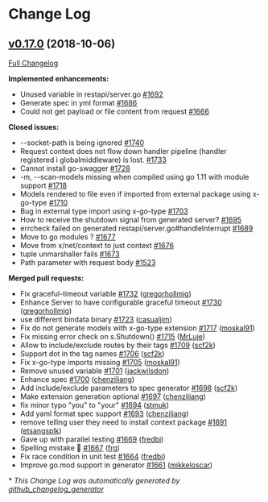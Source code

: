 # Change Log

## [v0.17.0](https://github.com/ssfilatov/go-swagger/tree/v0.17.0) (2018-10-06)
[Full Changelog](https://github.com/ssfilatov/go-swagger/compare/0.16.0...v0.17.0)

**Implemented enhancements:**

- Unused variable in restapi/server.go [\#1692](https://github.com/ssfilatov/go-swagger/issues/1692)
- Generate spec in yml format [\#1686](https://github.com/ssfilatov/go-swagger/issues/1686)
- Could not get payload or file content from request [\#1666](https://github.com/ssfilatov/go-swagger/issues/1666)

**Closed issues:**

- --socket-path is being ignored [\#1740](https://github.com/ssfilatov/go-swagger/issues/1740)
- Request context does not flow down handler pipeline \(handler registered i globalmiddleware\) is lost. [\#1733](https://github.com/ssfilatov/go-swagger/issues/1733)
- Cannot install go-swagger [\#1728](https://github.com/ssfilatov/go-swagger/issues/1728)
- -m, --scan-models missing when compiled using go 1.11 with module support [\#1718](https://github.com/ssfilatov/go-swagger/issues/1718)
- Models rendered to file even if imported from external package using x-go-type [\#1710](https://github.com/ssfilatov/go-swagger/issues/1710)
- Bug in external type import using x-go-type [\#1703](https://github.com/ssfilatov/go-swagger/issues/1703)
- How to receive the shutdown signal from generated server? [\#1695](https://github.com/ssfilatov/go-swagger/issues/1695)
- errcheck failed on generated restapi/server.go\#handleInterrupt [\#1689](https://github.com/ssfilatov/go-swagger/issues/1689)
- Move to go modules ? [\#1677](https://github.com/ssfilatov/go-swagger/issues/1677)
- Move from x/net/context to just context [\#1676](https://github.com/ssfilatov/go-swagger/issues/1676)
- tuple unmarshaller fails [\#1673](https://github.com/ssfilatov/go-swagger/issues/1673)
- Path parameter with request body [\#1523](https://github.com/ssfilatov/go-swagger/issues/1523)

**Merged pull requests:**

- Fix graceful-timeout variable [\#1732](https://github.com/ssfilatov/go-swagger/pull/1732) ([gregorhollmig](https://github.com/gregorhollmig))
- Enhance Server to have configurable graceful timeout [\#1730](https://github.com/ssfilatov/go-swagger/pull/1730) ([gregorhollmig](https://github.com/gregorhollmig))
- use different bindata binary [\#1723](https://github.com/ssfilatov/go-swagger/pull/1723) ([casualjim](https://github.com/casualjim))
- Fix do not generate models with x-go-type extension [\#1717](https://github.com/ssfilatov/go-swagger/pull/1717) ([moskal91](https://github.com/moskal91))
- Fix missing error check on s.Shutdown\(\) [\#1715](https://github.com/ssfilatov/go-swagger/pull/1715) ([MrLuje](https://github.com/MrLuje))
- Allow to include/exclude routes by their tags [\#1709](https://github.com/ssfilatov/go-swagger/pull/1709) ([scf2k](https://github.com/scf2k))
- Support dot in the tag names [\#1706](https://github.com/ssfilatov/go-swagger/pull/1706) ([scf2k](https://github.com/scf2k))
- Fix x-go-type imports missing [\#1705](https://github.com/ssfilatov/go-swagger/pull/1705) ([moskal91](https://github.com/moskal91))
- Remove unused variable [\#1701](https://github.com/ssfilatov/go-swagger/pull/1701) ([jackwilsdon](https://github.com/jackwilsdon))
- Enhance spec  [\#1700](https://github.com/ssfilatov/go-swagger/pull/1700) ([chenziliang](https://github.com/chenziliang))
- Add include/exclude parameters to spec generator [\#1698](https://github.com/ssfilatov/go-swagger/pull/1698) ([scf2k](https://github.com/scf2k))
- Make extension generation optional [\#1697](https://github.com/ssfilatov/go-swagger/pull/1697) ([chenziliang](https://github.com/chenziliang))
- fix minor typo "you" to "your" [\#1694](https://github.com/ssfilatov/go-swagger/pull/1694) ([stmuk](https://github.com/stmuk))
- Add yaml format spec support [\#1693](https://github.com/ssfilatov/go-swagger/pull/1693) ([chenziliang](https://github.com/chenziliang))
- remove telling user they need to install context package [\#1691](https://github.com/ssfilatov/go-swagger/pull/1691) ([etsangsplk](https://github.com/etsangsplk))
- Gave up with parallel testing [\#1669](https://github.com/ssfilatov/go-swagger/pull/1669) ([fredbi](https://github.com/fredbi))
- Spelling mistake 🍝 [\#1667](https://github.com/ssfilatov/go-swagger/pull/1667) ([frg](https://github.com/frg))
- Fix race condition in unit test [\#1664](https://github.com/ssfilatov/go-swagger/pull/1664) ([fredbi](https://github.com/fredbi))
- Improve go.mod support in generator [\#1661](https://github.com/ssfilatov/go-swagger/pull/1661) ([mikkeloscar](https://github.com/mikkeloscar))

\* *This Change Log was automatically generated by [github_changelog_generator](https://github.com/skywinder/Github-Changelog-Generator)*
